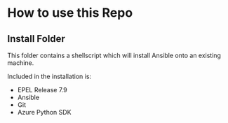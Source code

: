 <h1>How to use this Repo</h1>

<h2>Install Folder</h2>
This folder contains a shellscript which will install Ansible onto an existing machine.  

Included in the installation is:
<ul>
  <li>EPEL Release 7.9</li>
  <li>Ansible</li>
  <li>Git</li>
  <li>Azure Python SDK</li>
</ul>
